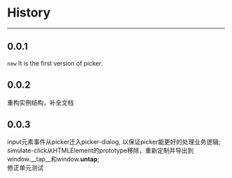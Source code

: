 # History

---

## 0.0.1

`new` It is the first version of picker.

## 0.0.2

重构实例结构，补全文档

## 0.0.3

input元素事件从picker迁入picker-dialog, 以保证picker能更好的处理业务逻辑;  
simulate-click从HTMLElement的prototype移除，重新定制并导出到window.__tap__和window.__untap__;  
修正单元测试